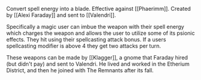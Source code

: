 Convert spell energy into a blade. Effective against [[Phaerimm]]. Created by [[Alexi Faraday]] and sent to [[Valendri]].

Specifically a magic user can imbue the weapon with their spell energy which charges the weapon and allows the user to utilize some of its psionic effects. They hit using their spellcasting attack bonus. If a users spellcasting modifier is above 4 they get two attacks per turn.

These weapons can be made by [[Klagger]], a gnome that Faraday hired (but didn't pay) and sent to Valendri. He lived and worked in the Etherium District, and then he joined with The Remnants after its fall.